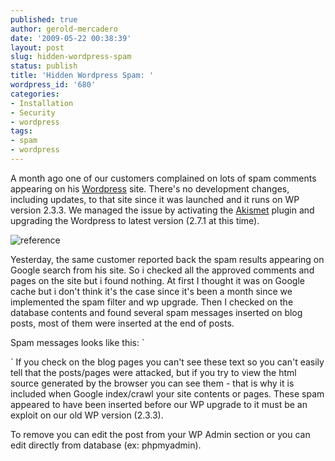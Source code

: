 ```yaml
---
published: true
author: gerold-mercadero
date: '2009-05-22 00:38:39'
layout: post
slug: hidden-wordpress-spam
status: publish
title: 'Hidden Wordpress Spam: '
wordpress_id: '680'
categories:
- Installation
- Security
- wordpress
tags:
- spam
- wordpress
---
```


A month ago one of our customers complained on lots of spam comments appearing on his [Wordpress](http://wordpress.org) site.  There's no development changes, including updates, to that site since it was launched and it runs on WP version 2.3.3.  We managed the issue by activating the [Akismet](http://codex.wordpress.org/Akismet) plugin and upgrading the Wordpress to latest version (2.7.1 at this time).

![reference](http://linuxsysadminblog.com/images/2009/05/mh-300x185.jpg)

Yesterday, the same customer reported back the spam results appearing on Google search from his site.  So i checked all the approved comments and pages on the site but i found nothing.   At first I thought it was on Google cache but i don't think it's the case since it's been a month since we implemented the spam filter and wp upgrade.  Then I checked on the database contents and found several spam messages inserted on blog posts, most of them were inserted at the end of posts.  

 Spam messages looks like this:
`  <!-- manager-start -->
  <style>div.ONqjGUvTIf {height: 0pt;width: 3pt;position: absolute;overflow: auto}</style><div class="ONqjGUvTIf">viagra anxiety  <a href="http://insiteblog.mit.edu/?item=201&desc;=generic-brands-of-viagra-online"> generic brands of viagra online</a> taking viagra woman\ncheap gerneric viagra <a href="http://insiteblog.mit.edu/?item=33&desc;=viagra-dosage">viagra dosage</a> "generic  </div>
<!-- manager-end -->
`
If you check on the blog pages you can't see these text so you can't easily tell that the posts/pages were attacked, but if you try to view the html source generated by the browser you can see them - that is why it is included when Google index/crawl your site contents or pages.  These spam appeared to have been inserted before our WP upgrade to it must be an exploit on our old WP version (2.3.3).

To remove you can edit the post from your WP Admin section or you can edit directly from database (ex: phpmyadmin).

